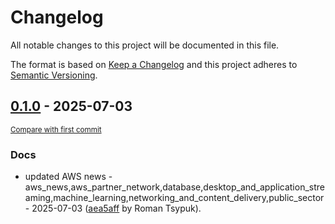 # Changelog

All notable changes to this project will be documented in this file.

The format is based on [Keep a Changelog](http://keepachangelog.com/en/1.0.0/)
and this project adheres to [Semantic Versioning](http://semver.org/spec/v2.0.0.html).

<!-- insertion marker -->
## [0.1.0](https://github.com/tsypuk/aws-news/releases/tag/ver-2025-07-030.1.0) - 2025-07-03

<small>[Compare with first commit](https://github.com/tsypuk/aws-news/compare/b679482d1cd82c6fe8f472f2399894cf9f548478...ver-2025-07-03)</small>

### Docs

- updated AWS news - aws_news,aws_partner_network,database,desktop_and_application_streaming,machine_learning,networking_and_content_delivery,public_sector - 2025-07-03 ([aea5aff](https://github.com/tsypuk/aws-news/commit/aea5aff993f74d7351e7f1cecd202df9f27e4381) by Roman Tsypuk).

